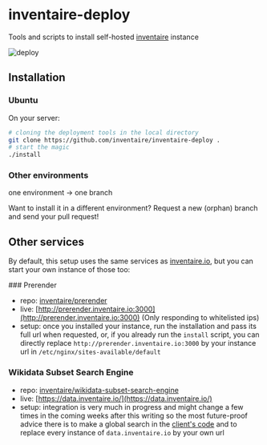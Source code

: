 # inventaire-deploy

Tools and scripts to install self-hosted [inventaire](https://github.com/inventaire/inventaire) instance

![deploy](https://qzprod.files.wordpress.com/2014/06/matrix-computers.jpg?quality=80&strip=all&w=500)

## Installation
### Ubuntu
On your server:
```sh
# cloning the deployment tools in the local directory
git clone https://github.com/inventaire/inventaire-deploy .
# start the magic
./install
```

### Other environments
one environment -> one branch

Want to install it in a different environment? Request a new (orphan) branch and send your pull request!

## Other services

By default, this setup uses the same services as [inventaire.io](https://inventaire.io), but you can start your own instance of those too:

### Prerender
* repo: [inventaire/prerender](https://github.com/inventaire/prerender)
* live: [http://prerender.inventaire.io:3000](http://prerender.inventaire.io:3000) (Only responding to whitelisted ips)
* setup: once you installed your instance, run the installation and pass its full url when requested, or, if you already run the `install` script, you can directly replace `http://prerender.inventaire.io:3000` by your instance url in `/etc/nginx/sites-available/default`

### Wikidata Subset Search Engine
* repo: [inventaire/wikidata-subset-search-engine](https://github.com/inventaire/wikidata-subset-search-engine)
* live: [https://data.inventaire.io/](https://data.inventaire.io/)
* setup: integration is very much in progress and might change a few times in the coming weeks after this writing so the most future-proof advice there is to make a global search in the [client's code](http://github.com/inventaire/inventaire-client) and to replace every instance of `data.inventaire.io` by your own url
